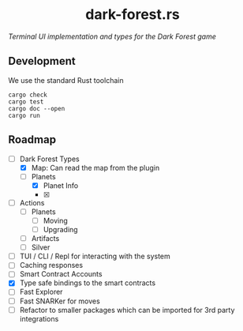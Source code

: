 # <h1 align="center"> dark-forest.rs </h1>

*Terminal UI implementation and types for the Dark Forest game*

## Development

We use the standard Rust toolchain

```
cargo check
cargo test
cargo doc --open
cargo run
```

## Roadmap

* [ ] Dark Forest Types
    * [x] Map: Can read the map from the plugin
    * [ ] Planets
        * [x] Planet Info
        * [x] 
* [ ] Actions
    * [ ] Planets
        * [ ] Moving
        * [ ] Upgrading
    * [ ] Artifacts
    * [ ] Silver
* [ ] TUI / CLI / Repl for interacting with the system
* [ ] Caching responses
* [ ] Smart Contract Accounts
* [x] Type safe bindings to the smart contracts
* [ ] Fast Explorer
* [ ] Fast SNARKer for moves
* [ ] Refactor to smaller packages which can be imported for 3rd party integrations
